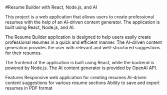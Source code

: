 #Resume Builder with React, Node.js, and AI

This project is a web application that allows users to create professional resumes with the help of an AI-driven content generator. The application is built using React, Node.js, and AI.


The Resume Builder application is designed to help users easily create professional resumes in a quick and efficient manner. The AI-driven content generation provides the user with relevant and well-structured suggestions for their resumes.

The frontend of the application is built using React, while the backend is powered by Node.js. The AI content generator is provided by OpenAI API.

Features
Responsive web application for creating resumes
AI-driven content suggestions for various resume sections
Ability to save and export resumes in PDF format

